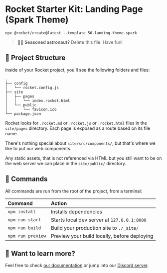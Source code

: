 # Rocket Starter Kit: Landing Page (Spark Theme)

```
npx @rocket/create@latest --template 50-landing-theme-spark
```

> 🧑‍🚀 **Seasoned astronaut?** Delete this file. Have fun!

## 🚀 Project Structure

Inside of your Rocket project, you'll see the following folders and files:

```
.
├── config
│   └── rocket.config.js
├── site
│   ├── pages
│   │   └── index.rocket.html
│   └── public
│       └── favicon.ico
└── package.json
```

Rocket looks for `.rocket.md` or `.rocket.js` or `.rocket.html` files in the `site/pages` directory. Each page is exposed as a route based on its file name.

There's nothing special about `site/src/components/`, but that's where we like to put our web components.

Any static assets, that is not referenced via HTML but you still want to be on the web server we can place in the `site/public/` directory.

## 🧞 Commands

All commands are run from the root of the project, from a terminal:

| Command           | Action                                       |
| :---------------- | :------------------------------------------- |
| `npm install`     | Installs dependencies                        |
| `npm run start`   | Starts local dev server at `127.0.0.1:8000`  |
| `npm run build`   | Build your production site to `./_site/`     |
| `npm run preview` | Preview your build locally, before deploying |

## 👀 Want to learn more?

Feel free to check [our documentation](https://rocket.modern-web.dev) or jump into our [Discord server](https://rocket.modern-web.dev/chat).
